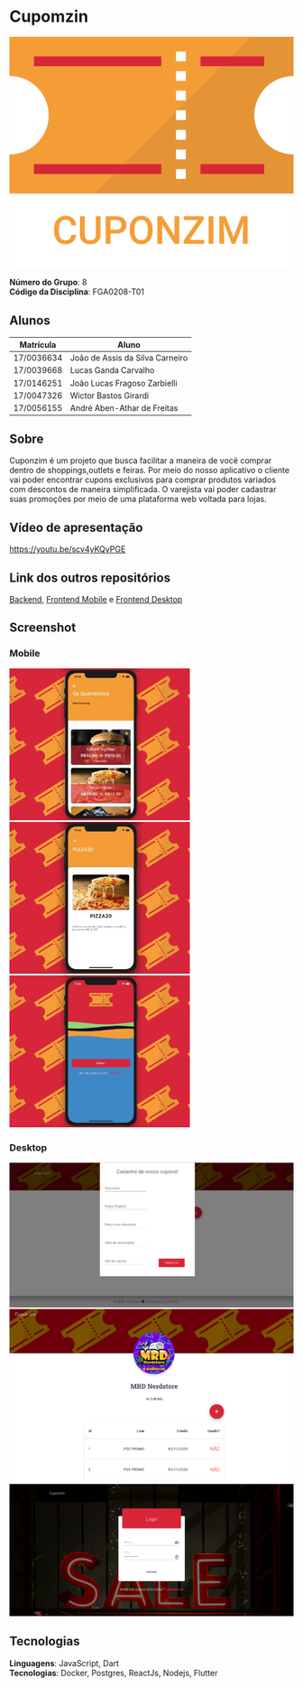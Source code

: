 # Cupomzin
<p align="center">
<img src="./docs/assets/img/CuponzimLogo.png"  />
</p>

**Número do Grupo**: 8<br>
**Código da Disciplina**: FGA0208-T01<br>

## Alunos
|Matrícula | Aluno |
| -- | -- |
| 17/0036634  | João de Assis da Silva Carneiro |
| 17/0039668  | Lucas Ganda Carvalho |
| 17/0146251  | João Lucas Fragoso Zarbielli |
| 17/0047326  | Wictor Bastos Girardi  |
| 17/0056155  | André Aben-Athar de Freitas |

## Sobre 
Cuponzim é um projeto que busca facilitar a maneira de você comprar dentro de shoppings,outlets e feiras. Por meio do nosso aplicativo o cliente vai poder encontrar cupons exclusivos para comprar produtos variados com descontos de maneira simplificada. O varejista vai poder cadastrar suas promoções por meio de uma plataforma web voltada para lojas.

## Vídeo de apresentação
https://youtu.be/scv4yKQyPGE

## Link dos outros repositórios
<a href='https://github.com/UnBArqDsw/2020.1_G8_CUPONZIM_BACKEND'>Backend</a>, <a href='https://github.com/UnBArqDsw/2020.1_G8_CUPONZIM_FRONTEND'>Frontend Mobile</a> e <a href='https://github.com/UnBArqDsw/2020.1_G8_CUPONZIM_FRONTEND_WEB'>Frontend Desktop</a>
## Screenshot 
### Mobile
<img src="./docs/images/tela1.jpg"  />
<img src="./docs/images/tela2.jpg"  />
<img src="./docs/images/tela3.jpg"  />

### Desktop
<img src="./docs/images/front_addingCoupon.png"  />
<img src="./docs/images/front_dash.png"  />
<img src="./docs/images/front_login.png"  />


## Tecnologias
**Linguagens**: JavaScript, Dart<br>
**Tecnologias**: Docker, Postgres, ReactJs, Nodejs, Flutter<br>

